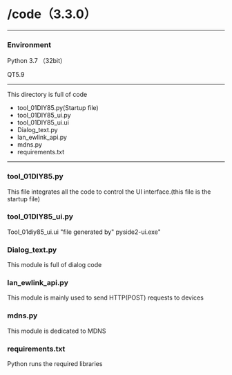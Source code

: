 # /code（3.3.0）

------

### Environment

Python 3.7 （32bit）

QT5.9

------

This directory is full of code

- tool_01DIY85.py(Startup file)
- tool_01DIY85_ui.py
- tool_01DIY85_ui.ui
- Dialog_text.py
- lan_ewlink_api.py
- mdns.py
- requirements.txt

------

### tool_01DIY85.py

This file integrates all the code to control the UI interface.(this file is the startup file)

### tool_01DIY85_ui.py

Tool_01diy85_ui.ui "file generated by" pyside2-ui.exe"

### Dialog_text.py

This module is full of dialog code

### lan_ewlink_api.py

This module is mainly used to send HTTP(POST) requests to devices

### mdns.py

This module is dedicated to MDNS

### requirements.txt

Python runs the required libraries
